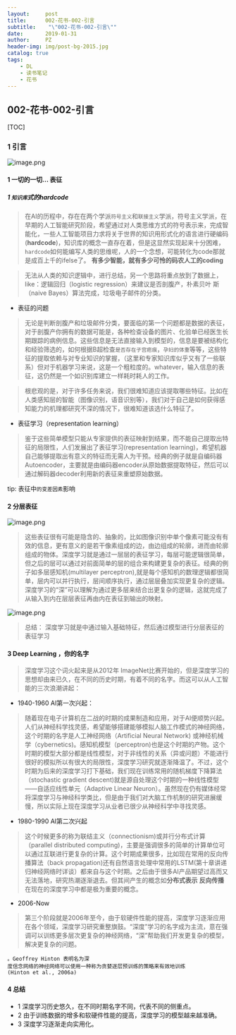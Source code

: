 ```yaml
---
layout:     post
title:      002-花书-002-引言
subtitle:    "\"002-花书-002-引言\""
date:       2019-01-31
author:     PZ
header-img: img/post-bg-2015.jpg
catalog: true
tags:
    - DL
    - 读书笔记
    - 花书
---
```


## 002-花书-002-引言

[TOC]

### 1 引言

![image.png](https://upload-images.jianshu.io/upload_images/14744153-8c363966042e76ff.png?imageMogr2/auto-orient/strip%7CimageView2/2/w/1240)

#### 1 一切的一切... 表征

##### 1 `知识库`式的hardcode

> 在AI的历程中，存在在两个学派`符号主义`和`联接主义`学派，符号主义学派，在早期的人工智能研究阶段，希望通过对人类思维方式的符号表示来，完成智能化，一些人工智能项目力求将关于世界的知识用形式化的语言进行硬编码 (**hardcode**)，知识库的概念一直存在着，但是这显然实现起来十分困难，`hardcode`如何能编写人类的思维呢，人的一个念想，可能转化为code那就是成百上千的ifelse了。 **有多少智能，就有多少可怜的码农人工的coding**

> 无法从人类的知识逻辑中，进行总结，另一个思路将重点放到了数据上，like：逻辑回归（logistic regression）来建议是否剖腹产，朴素贝叶
斯（naive Bayes）算法完成，垃圾电子邮件的分类。

- 表征的问题

> 无论是判断剖腹产和垃圾邮件分类，要面临的第一个问题都是数据的表征，对于剖腹产你拥有的数据可能是，各种检查设备的图片、化验单已经医生长期跟踪的病例信息。这些信息是无法直接输入到模型的，信息是要被结构化和经验筛选的，如何根据B超检查`是否存在子宫疤痕`，`孕妇的体重`等等，这些特征的提取依赖与对专业知识的掌握，（这里和专家知识库似乎又有了一些联系）但对于机器学习来说，这是一个粗粒度的。whatever，输入信息的表征，这仍然是一个如识别库建立一样耗时耗人的工作。

> 根悲观的是，对于许多任务来说，我们很难知道应该提取哪些特征。比如在人类感知层的智能（图像识别，语音识别等），我们对于自己是如何获得感知能力的机理都研究不深的情况下，很难知道该选什么特征了。

- 表征学习（representation learning）

> 鉴于这些简单模型只能从专家提供的表征映射到结果，而不能自己提取出特征的局限性，人们发展出了表征学习(representation learning)，希望机器自己能够提取出有意义的特征而无需人为干预。经典的例子就是自编码器Autoencoder，主要就是由编码器encoder从原始数据提取特征，然后可以通过解码器decoder利用新的表征来重塑原始数据。

tip: 表征中`的变差因素`影响



#### 2 分层表征

![image.png](https://upload-images.jianshu.io/upload_images/14744153-24c347a3fae8971b.png?imageMogr2/auto-orient/strip%7CimageView2/2/w/1240)

> 这些表征很有可能是隐含的、抽象的，比如图像识别中单个像素可能没有有效的信息，更有意义的是若干像素组成的边，由边组成的轮廓，进而由轮廓组成的物体。深度学习就是通过一层层的表征学习，每层可能逻辑很简单，但之后的层可以通过对前面简单的层的组合来构建更复杂的表征。经典的例子如多层感知机(multilayer perceptron),就是每个感知机的数理逻辑都很简单，层内可以并行执行，层间顺序执行，通过层层叠加实现更复杂的逻辑。深度学习的“深”可以理解为通过更多层来结合出更复杂的逻辑，这就完成了从输入到内在层层表征再由内在表征到输出的映射。


![image.png](https://upload-images.jianshu.io/upload_images/14744153-5301ff8a6824954b.png?imageMogr2/auto-orient/strip%7CimageView2/2/w/1240)

> 总结： 深度学习就是中通过输入基础特征，然后通过模型进行分层表征的表征学习


#### 3 Deep Learning ，你的名字

> 深度学习这个词火起来是从2012年 ImageNet比赛开始的，但是深度学习的思想却由来已久，在不同的历史时期，有着不同的名字。而这可以从人工智能的三次浪潮讲起：

- 1940-1960 AI第一次兴起：

> 随着现在电子计算机在二战的时期的成果制造和应用，对于AI便顺势兴起。人们从神经科学找灵感，希望能够搭建能够模拟人脑工作模式的神经网络，这个时期的名字是人工神经网络（Artificial Neural Network) 或神经机械学（cybernetics)。感知机模型（perceptron)也是这个时期的产物。这个时期的模型大部分都是线性模型，对于非线性的关系（异或问题）不能进行很好的模拟所以有很大的局限性，深度学习研究就逐渐降温了。不过，这个时期为后来的深度学习打下基础，我们现在训练常用的随机梯度下降算法（stochastic gradient descent)就是源自处理这个时期的一种线性模型——自适应线性单元（Adaptive Linear Neuron）。虽然现在仍有媒体经常将深度学习与神经科学类比，但是由于我们对大脑工作机制的研究进展缓慢，所以实际上现在深度学习从业者已很少从神经科学中寻找灵感。

- 1980-1990 AI第二次兴起

> 这个时候更多的称为联结主义（connectionism)或并行分布式计算（parallel distributed computing)，主要是强调很多的简单的计算单位可以通过互联进行更复杂的计算。这个时期成果很多，比如现在常用的反向传播算法（back propagation)还有自然语言处理中常用的LSTM(第十章讲递归神经网络时详谈）都来自与这个时期。之后由于很多AI产品期望过高而又无法落地，研究热潮逐渐退去。但其间产生的概念如**分布式表示** **反向传播**在现在的深度学习中都是极为重要的概念。

- 2006-Now

> 第三个阶段就是2006年至今，由于软硬件性能的提高，深度学习逐渐应用在各个领域，深度学习研究重整旗鼓。“深度”学习的名字成为主流，意在强调可以训练更多层次更复杂的神经网络，“深”帮助我们开发更复杂的模型，解决更复杂的问题。

```
。Geoffrey Hinton 表明名为深
度信念网络的神经网络可以使用一种称为贪婪逐层预训练的策略来有效地训练
(Hinton et al., 2006a)
```

#### 4 总结

- 1 深度学习历史悠久，在不同时期名字不同，代表不同的侧重点。
- 2 由于训练数据的增多和软硬件性能的提高，深度学习的模型越来越准确。
- 3 深度学习逐渐走向实用化。


